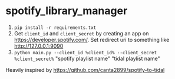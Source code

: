 # spotify_library_manager

1. `pip install -r requirements.txt`
2. Get `client_id` and `client_secret` by creating an app on https://developer.spotify.com/. Set redirect uri to something like http://127.0.0.1:9090
3. `python main.py --client_id %client_id% --client_secret %client_secret%` "spotify playlist name" "tidal playlist name"


Heavily inspired by https://github.com/canta2899/spotify-to-tidal 
